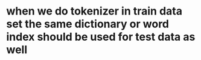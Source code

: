 # when we do tokenizer in train data set the same dictionary or word index should be used for test data as well